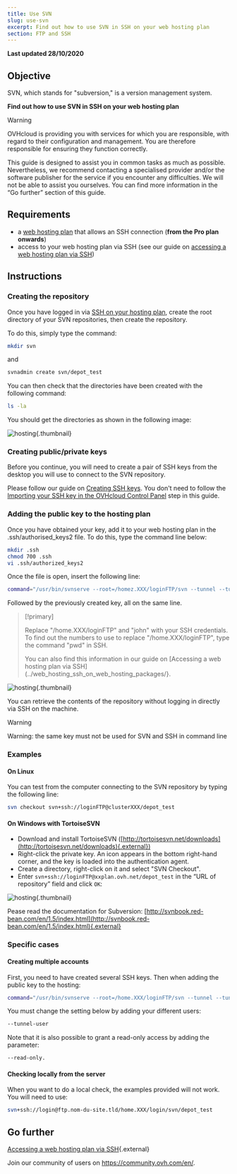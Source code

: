 ```yaml
---
title: Use SVN
slug: use-svn
excerpt: Find out how to use SVN in SSH on your web hosting plan
section: FTP and SSH
---
```


**Last updated 28/10/2020**

## Objective

SVN, which stands for "subversion," is a version management system. 

**Find out how to use SVN in SSH on your web hosting plan**

> [!warning]
>OVHcloud is providing you with services for which you are responsible, with regard to their configuration and management. You are therefore responsible for ensuring they function correctly.
>
>This guide is designed to assist you in common tasks as much as possible. Nevertheless, we recommend contacting a specialised provider and/or the software publisher for the service if you encounter any difficulties. We will not be able to assist you ourselves. You can find more information in the “Go further” section of this guide.
>

## Requirements

- a  [web hosting plan](https://www.ovh.co.uk/web-hosting/) that allows an SSH connection (**from the Pro plan onwards**)
- access to your web hosting plan via SSH (see our guide on [accessing a web hosting plan via SSH](../web_hosting_ssh_on_web_hosting_packages/))

## Instructions

### Creating the repository

Once you have logged in via [SSH on your hosting plan](../web_hosting_ssh_on_web_hosting_packages/), create the root directory of your SVN repositories, then create the repository.

To do this, simply type the command:

```bash
mkdir svn
```

and

```bash
svnadmin create svn/depot_test
```

You can then check that the directories have been created with the following command:

```bash
ls -la
```

You should get the directories as shown in the following image:

![hosting](images/3078.png){.thumbnail}

### Creating public/private keys

Before you continue, you will need to create a pair of SSH keys from the desktop you will use to connect to the SVN repository.

Please follow our guide on [Creating SSH keys](https://docs.ovh.com/gb/en/public-cloud/create-ssh-keys/). You don't need to follow the [Importing your SSH key in the OVHcloud Control Panel](https://docs.ovh.com/gb/en/public-cloud/create-ssh-keys/#importing-your-ssh-key-into-the-ovhcloud-control-panel_1) step in this guide.

### Adding the public key to the hosting plan

Once you have obtained your key, add it to your web hosting plan in the .ssh/authorised_keys2 file. To do this, type the command line below:

```bash
mkdir .ssh
chmod 700 .ssh
vi .ssh/authorized_keys2
```

Once the file is open, insert the following line:

```bash
command="/usr/bin/svnserve --root=/homez.XXX/loginFTP/svn --tunnel --tunnel-user=john",no-port-forwarding,no-agent-forwarding,no-X11-forwarding,no-pty
```

Followed by the previously created key, all on the same line.

> [!primary]
>
> Replace "/home.XXX/loginFTP" and "john" with your SSH credentials.
> To find out the numbers to use to replace "/home.XXX/loginFTP", type the command "pwd" in SSH.
>
> You can also find this information in our guide on [Accessing a web hosting plan via SSH](../web_hosting_ssh_on_web_hosting_packages/}.
> 

![hosting](images/3080.png){.thumbnail}

You can retrieve the contents of the repository without logging in directly via SSH on the machine.

> [!warning]
>
> Warning: the same key must not be used for SVN and SSH in command line
> 

### Examples

#### On Linux

You can test from the computer connecting to the SVN repository by typing the following line:

```bash
svn checkout svn+ssh://loginFTP@clusterXXX/depot_test
```

#### On Windows with TortoiseSVN

- Download and install TortoiseSVN ([http://tortoisesvn.net/downloads](http://tortoisesvn.net/downloads){.external})
- Right-click the private key. An icon appears in the bottom right-hand corner, and the key is loaded into the authentication agent.
- Create a directory, right-click on it and select "SVN Checkout". 
- Enter `svn+ssh://loginFTP@xxplan.ovh.net/depot_test` in the “URL of repository” field and click `OK`:

![hosting](images/3081.png){.thumbnail}

Pease read the documentation for Subversion: [http://svnbook.red-bean.com/en/1.5/index.html](http://svnbook.red-bean.com/en/1.5/index.html){.external}

### Specific cases

#### Creating multiple accounts

First, you need to have created several SSH keys. Then when adding the public key to the hosting:

```bash
command="/usr/bin/svnserve --root=/home.XXX/loginFTP/svn --tunnel --tunnel-user=marc",no-port-forwarding,no-agent-forwarding,no-X11-forwarding,no-pty
```

You must change the setting below by adding your different users:

```bash
--tunnel-user
```

Note that it is also possible to grant a read-only access by adding the parameter:

```bash
--read-only.
```

#### Checking locally from the server

When you want to do a local check, the examples provided will not work. You will need to use:

```bash
svn+ssh://login@ftp.nom-du-site.tld/home.XXX/login/svn/depot_test
```

## Go further

[Accessing a web hosting plan via SSH](../web_hosting_ssh_on_web_hosting_packages/){.external}

Join our community of users on <https://community.ovh.com/en/>.
